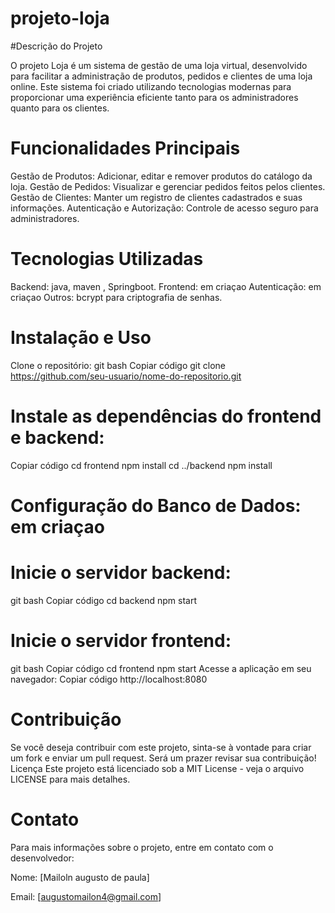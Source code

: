 # projeto-loja

#Descrição do Projeto

 O projeto Loja é um sistema de gestão de uma loja virtual, desenvolvido para facilitar a administração de produtos, pedidos e clientes de uma loja online. Este sistema foi criado utilizando tecnologias modernas para proporcionar uma experiência eficiente tanto para os administradores quanto para os clientes.

# Funcionalidades Principais
Gestão de Produtos: Adicionar, editar e remover produtos do catálogo da loja.
Gestão de Pedidos: Visualizar e gerenciar pedidos feitos pelos clientes.
Gestão de Clientes: Manter um registro de clientes cadastrados e suas informações.
Autenticação e Autorização: Controle de acesso seguro para administradores.

# Tecnologias Utilizadas
Backend: java, maven , Springboot.
Frontend: em criaçao
Autenticação:  em criaçao
Outros: bcrypt para criptografia de senhas.

# Instalação e Uso

Clone o repositório:
git bash
Copiar código
git clone https://github.com/seu-usuario/nome-do-repositorio.git


# Instale as dependências do frontend e backend:

Copiar código
cd frontend
npm install
cd ../backend
npm install

# Configuração do Banco de Dados: em criaçao

# Inicie o servidor backend:

git bash
Copiar código
cd backend
npm start

# Inicie o servidor frontend:

git bash
Copiar código
cd frontend
npm start
Acesse a aplicação em seu navegador:
Copiar código
http://localhost:8080

# Contribuição
Se você deseja contribuir com este projeto, sinta-se à vontade para criar um fork e enviar um pull request. Será um prazer revisar sua contribuição!
Licença
Este projeto está licenciado sob a MIT License - veja o arquivo LICENSE para mais detalhes.

# Contato
Para mais informações sobre o projeto, entre em contato com o desenvolvedor:

Nome: [Mailoln augusto de paula]

Email: [augustomailon4@gmail.com]

